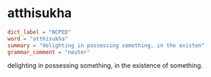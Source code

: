 # atthisukha

``` toml
dict_label = "NCPED"
word = "atthisukha"
summary = "delighting in possessing something, in the existen"
grammar_comment = "neuter"
```

delighting in possessing something, in the existence of something.

